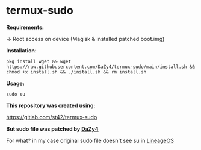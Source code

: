 # termux-sudo

**Requirements:**

-> Root access on device (Magisk & installed patched boot.img)

**Installation:**
```
pkg install wget && wget https://raw.githubusercontent.com/DaZy4/termux-sudo/main/install.sh && chmod +x install.sh && ./install.sh && rm install.sh
```

**Usage:**
```
sudo su
```

**This repository was created using:**

https://gitlab.com/st42/termux-sudo

**But sudo file was patched by [DaZy4](https://github.com/DaZy4)**

For what?
in my case original sudo file doesn't see su in [LineageOS](https://lineageos.org/)
